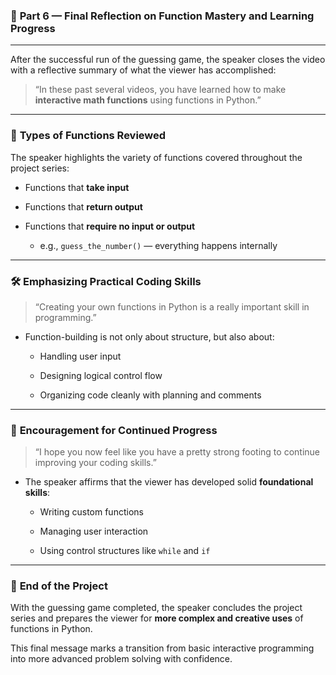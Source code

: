 ### 📘 **Part 6 — Final Reflection on Function Mastery and Learning Progress**

---

After the successful run of the guessing game, the speaker closes the video with a reflective summary of what the viewer has accomplished:

> “In these past several videos, you have learned how to make **interactive math functions** using functions in Python.”

---

### 🧠 **Types of Functions Reviewed**

The speaker highlights the variety of functions covered throughout the project series:

- Functions that **take input**
    
- Functions that **return output**
    
- Functions that **require no input or output**
    
    - e.g., `guess_the_number()` — everything happens internally
        

---

### 🛠️ **Emphasizing Practical Coding Skills**

> “Creating your own functions in Python is a really important skill in programming.”

- Function-building is not only about structure, but also about:
    
    - Handling user input
        
    - Designing logical control flow
        
    - Organizing code cleanly with planning and comments
        

---

### 🧗 **Encouragement for Continued Progress**

> “I hope you now feel like you have a pretty strong footing to continue improving your coding skills.”

- The speaker affirms that the viewer has developed solid **foundational skills**:
    
    - Writing custom functions
        
    - Managing user interaction
        
    - Using control structures like `while` and `if`
        

---

### 🎯 **End of the Project**

With the guessing game completed, the speaker concludes the project series and prepares the viewer for **more complex and creative uses** of functions in Python.

This final message marks a transition from basic interactive programming into more advanced problem solving with confidence.